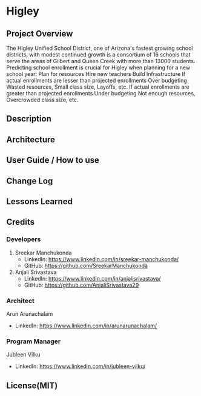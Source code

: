 # Higley

## Project Overview

The Higley Unified School District, one of Arizona's fastest growing school districts, with modest continued growth is a consortium of 16 schools that serve the areas of Gilbert and Queen Creek with more than 13000 students.
Predicting school enrollment is crucial for Higley when planning for a new school year:
Plan for resources 
Hire new teachers
Build Infrastructure
If actual enrollments are lesser than projected enrollments 
Over budgeting
Wasted resources, Small class size, Layoffs, etc. 
If actual enrollments are greater than projected enrollments
Under budgeting
Not enough resources, Overcrowded class size, etc.

## Description

## Architecture

## User Guide / How to use

## Change Log

## Lessons Learned

## Credits

### Developers

1. Sreekar Manchukonda
   - LinkedIn: https://www.linkedin.com/in/sreekar-manchukonda/
   - GitHub: https://github.com/SreekarManchukonda
2. Anjali Srivastava
   - LinkedIn: https://www.linkedin.com/in/anjalisrivastava/
   - GitHub: https://github.com/AnjaliSrivastava29

### Architect

Arun Arunachalam
- LinkedIn: https://www.linkedin.com/in/arunarunachalam/

### Program Manager

Jubleen Vilku
- LinkedIn: https://www.linkedin.com/in/jubleen-vilku/

## License(MIT) 